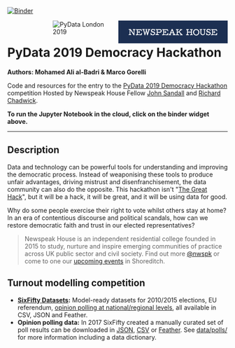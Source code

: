 [![Binder](https://mybinder.org/badge_logo.svg)](https://mybinder.org/v2/gh/maalbadri/LGBM_DemocracyHackathon/master?filepath=LGBM_VoterTurnout_UK2017GE.ipynb)

<div>
    <img src="media/newspeak_logo.png" alt="Newspeak House" width="250px" style="float: right;" />
    &nbsp;&nbsp;
    <img src="https://pydata.org/london2018/static/images/logo.288981a8dfa8.png" alt="PyData London 2019" width="150px"  style="float: right;">
</div>

# PyData 2019 Democracy Hackathon

**Authors: Mohamed Ali al-Badri & Marco Gorelli**

Code and resources for the entry to the [PyData 2019 Democracy Hackathon](https://pydata.org/london2019/schedule/presentation/59/) competition Hosted by Newspeak House Fellow [John Sandall](https://twitter.com/john_sandall) and [Richard Chadwick](https://medium.com/@richchad).

**To run the Jupyter Notebook in the cloud, click on the binder widget above.**

- - -

## Description

Data and technology can be powerful tools for understanding and improving the democratic process. Instead of weaponising these tools to produce unfair advantages, driving mistrust and disenfranchisement, the data community can also do the opposite. This hackathon isn't "[The Great Hack](https://www.sciencemuseum.org.uk/see-and-do/great-hack-london-premiere-qa)", but it will be a hack, it will be great, and it will be using data for good.

Why do some people exercise their right to vote whilst others stay at home? In an era of contentious discourse and political scandals, how can we restore democratic faith and trust in our elected representatives?

> Newspeak House is an independent residential college founded in 2015 to study, nurture and inspire emerging communities of practice across UK public sector and civil society. Find out more [@nwspk](https://twitter.com/nwspk) or come to one our [upcoming events](https://www.nwspk.com/events) in Shoreditch.


## Turnout modelling competition
- **[SixFifty Datasets](https://github.com/six50/pipeline):** Model-ready datasets for 2010/2015 elections, EU referendum, [opinion polling at national/regional levels](https://github.com/six50/pipeline/tree/master/data/polls), all available in CSV, JSON and Feather.
- **Opinion polling data:** In 2017 SixFifty created a manually curated set of poll results can be downloaded in [JSON](https://s3-eu-west-1.amazonaws.com/sixfifty/polls.json), [CSV](https://s3-eu-west-1.amazonaws.com/sixfifty/polls.csv) or [Feather](https://s3-eu-west-1.amazonaws.com/sixfifty/polls.feather). See [data/polls/](https://github.com/six50/hackathon/tree/master/data/polls/) for more information including a data dictionary.

